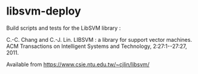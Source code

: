 # libsvm-deploy

Build scripts and tests for the LibSVM library :

C.-C. Chang and C.-J. Lin. LIBSVM : a library for support vector machines. ACM Transactions on Intelligent Systems and Technology, 2:27:1--27:27, 2011.

Available from https://www.csie.ntu.edu.tw/~cjlin/libsvm/
